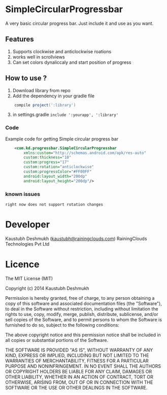 SimpleCircularProgressbar
=========================

A very basic circular progress bar. Just include it and use as you want.

## Features

1. Supports clockwise and anticlockwise roations
2. works well in scrollviews
3. Can set colors dynaliccaly and start position of progress

## How to use ?

1. Download library from repo
2. Add the dependency in your gradle file
```gradle
    compile project(':library')
```
3. in settings.gradle 
```include ':yourapp', ':library'```

### Code
Example code for getting Simple circular progress bar
```xml
    <com.kd.progressbar.SimpleCircularProgressbar
        xmlns:custom="http://schemas.android.com/apk/res-auto"
        custom:thickness="10"
        custom:progress="17"
        custom:rotation="anticlockwise"
        custom:progressColor="#FF00FF"
        android:layout_width="200dp"
        android:layout_height="200dp"/>
```

### known issues
```right now does not support rotation changes```

# Developer

Kaustubh Deshmukh (kaustubh@rainingclouds.com)
RainingClouds Technologies Pvt Ltd

# Licence 

The MIT License (MIT)

Copyright (c) 2014 Kaustubh Deshmukh

Permission is hereby granted, free of charge, to any person obtaining a copy of this software and associated documentation files (the "Software"), to deal in the Software without restriction, including without limitation the rights to use, copy, modify, merge, publish, distribute, sublicense, and/or sell copies of the Software, and to permit persons to whom the Software is furnished to do so, subject to the following conditions:

The above copyright notice and this permission notice shall be included in all copies or substantial portions of the Software.

THE SOFTWARE IS PROVIDED "AS IS", WITHOUT WARRANTY OF ANY KIND, EXPRESS OR IMPLIED, INCLUDING BUT NOT LIMITED TO THE WARRANTIES OF MERCHANTABILITY, FITNESS FOR A PARTICULAR PURPOSE AND NONINFRINGEMENT. IN NO EVENT SHALL THE AUTHORS OR COPYRIGHT HOLDERS BE LIABLE FOR ANY CLAIM, DAMAGES OR OTHER LIABILITY, WHETHER IN AN ACTION OF CONTRACT, TORT OR OTHERWISE, ARISING FROM, OUT OF OR IN CONNECTION WITH THE SOFTWARE OR THE USE OR OTHER DEALINGS IN THE SOFTWARE.

